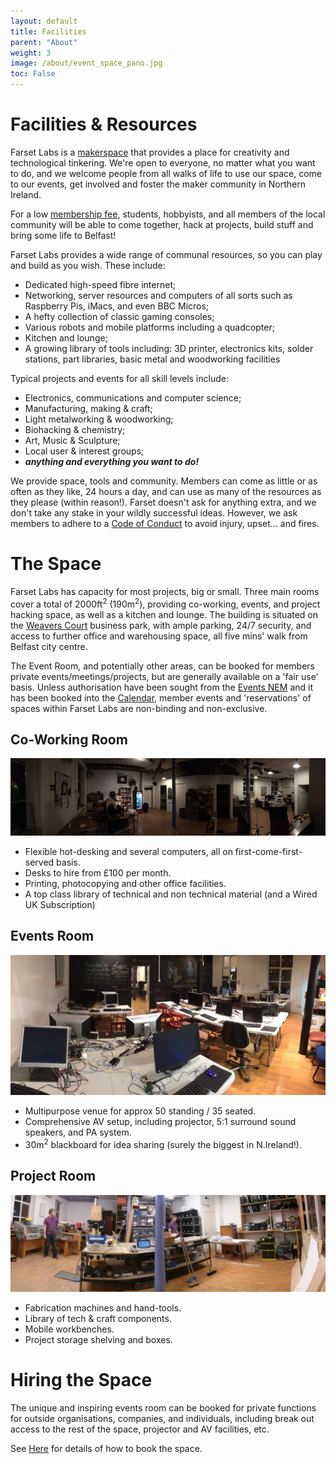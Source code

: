 ```yaml
---
layout: default
title: Facilities
parent: "About"
weight: 3
image: /about/event_space_pano.jpg
toc: False
---
```

# Facilities & Resources

Farset Labs is a [makerspace](https://en.wikipedia.org/wiki/Hackerspace) that
provides a place for creativity and technological tinkering. We're open to
everyone, no matter what you want to do, and we welcome people from all walks
of life to use our space, come to our events, get involved and foster the maker community in Northern Ireland.

For a low [membership fee](/membership/index.html), students, hobbyists, and all members of the local community will be able to come together, hack at projects, build stuff and bring some life to Belfast!

Farset Labs provides a wide range of communal resources, so you can play and build as you wish. These include:

  * Dedicated high-speed fibre internet;
  * Networking, server resources and computers of all sorts such as Raspberry Pis, iMacs, and even BBC Micros;
  * A hefty collection of classic gaming consoles;
  * Various robots and mobile platforms including a quadcopter;
  * Kitchen and lounge; 
  * A growing library of tools including: 3D printer, electronics kits, solder stations, part libraries, basic metal and woodworking facilities

Typical projects and events for all skill levels include:

  * Electronics, communications and computer science;
  * Manufacturing, making & craft;
  * Light metalworking & woodworking;
  * Biohacking & chemistry;
  * Art, Music & Sculpture;
  * Local user & interest groups;
  * _**anything and everything you want to do!**_

We provide space, tools and community. Members can come as little or as often as they like, 24 hours a day, and can use as many of the resources as they please (within reason!). Farset doesn't ask for anything extra, and we don't take any stake in your wildly successful ideas. However, we ask members to adhere to a [Code of Conduct](/about/code_of_conduct.html) to avoid injury, upset... and fires.


# The Space

Farset Labs has capacity for most projects, big or small. Three main rooms cover a total of 2000ft<sup>2</sup> (190m<sup>2</sup>), providing co-working, events, and project hacking space, as well as a kitchen and lounge. The building is situated on the [Weavers Court](http://www.weaverscourt.com/) business park, with ample parking, 24/7 security, and access to further office and warehousing space, all five mins' walk from Belfast city centre.

The Event Room, and potentially other areas, can be booked for members private events/meetings/projects, but are generally
available on a 'fair use' basis.
Unless authorisation have been sought from the [Events NEM](/about/index.html) and it has been booked into the [Calendar](/events/index.html), member events and 'reservations' of spaces within Farset Labs are non-binding and non-exclusive.

## Co-Working Room

![](/about/coworking_room_pano.jpg)

  * Flexible hot-desking and several computers, all on first-come-first-served basis.
  * Desks to hire from £100 per month.
  * Printing, photocopying and other office facilities.
  * A top class library of technical and non technical material (and a Wired UK Subscription)

## Events Room

![](/about/event_space_pano.jpg)

  * Multipurpose venue for approx 50 standing / 35 seated. 
  * Comprehensive AV setup, including projector, 5:1 surround sound speakers, and PA system.
  * 30m<sup>2</sup> blackboard for idea sharing (surely the biggest in N.Ireland!).

## Project Room
![](/about/project_room_pano.jpg)

  * Fabrication machines and hand-tools.
  * Library of tech & craft components.
  * Mobile workbenches.
  * Project storage shelving and boxes.


# Hiring the Space

The unique and inspiring events room can be booked for private functions for outside organisations, companies, and individuals, including break out access to the rest of the space, projector and AV facilities, etc. 

See [Here](/events/how-to-start-a-class.html) for details of how to book the space.

